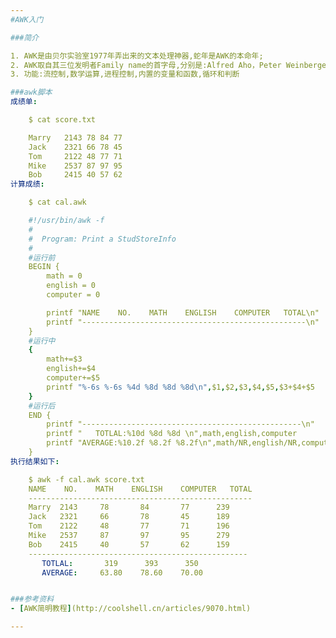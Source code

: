 ```yaml
---
#AWK入门

###简介

1. AWK是由贝尔实验室1977年弄出来的文本处理神器,蛇年是AWK的本命年;  
2. AWK取自其三位发明者Family name的首字母,分别是:Alfred Aho，Peter Weinberger, 和 Brian Kernighan;  
3. 功能:流控制,数学运算,进程控制,内置的变量和函数,循环和判断

###awk脚本
成绩单:

    $ cat score.txt

    Marry   2143 78 84 77
    Jack    2321 66 78 45
    Tom     2122 48 77 71
    Mike    2537 87 97 95
    Bob     2415 40 57 62
计算成绩:

    $ cat cal.awk

    #!/usr/bin/awk -f
    #
    #  Program: Print a StudStoreInfo
    #
    #运行前
    BEGIN {
        math = 0
        english = 0
        computer = 0

        printf "NAME    NO.    MATH    ENGLISH    COMPUTER   TOTAL\n"
        printf "--------------------------------------------------\n"
    }
    #运行中
    {
        math+=$3
        english+=$4
        computer+=$5
        printf "%-6s %-6s %4d %8d %8d %8d\n",$1,$2,$3,$4,$5,$3+$4+$5
    }
    #运行后
    END {
        printf "-------------------------------------------------\n"
        printf "   TOTLAL:%10d %8d %8d \n",math,english,computer
        printf "AVERAGE:%10.2f %8.2f %8.2f\n",math/NR,english/NR,computer/NR
    }
执行结果如下:

    $ awk -f cal.awk score.txt
    NAME    NO.    MATH    ENGLISH    COMPUTER   TOTAL
    --------------------------------------------------
    Marry  2143     78       84       77      239
    Jack   2321     66       78       45      189
    Tom    2122     48       77       71      196
    Mike   2537     87       97       95      279
    Bob    2415     40       57       62      159
    -------------------------------------------------
       TOTLAL:       319      393      350 
       AVERAGE:     63.80    78.60    70.00


###参考资料
- [AWK简明教程](http://coolshell.cn/articles/9070.html)

---
```

